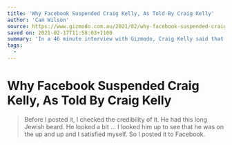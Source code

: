 ```yaml
---
title: 'Why Facebook Suspended Craig Kelly, As Told By Craig Kelly'
author: 'Cam Wilson'
source: https://www.gizmodo.com.au/2021/02/why-facebook-suspended-craig-kelly-as-told-by-craig-kelly/
saved on: 2021-02-17T11:58:03+1100
summary: 'In a 46 minute interview with Gizmodo, Craig Kelly said that he has banned temporarily banned from posting on Facebook.'
tags:
  -
---
```

# Why Facebook Suspended Craig Kelly, As Told By Craig Kelly

> Before I posted it, I checked the credibility of it. He had this long Jewish beard. He looked a bit … I looked him up to see that he was on the up and up and I satisfied myself. So I posted it to Facebook.
